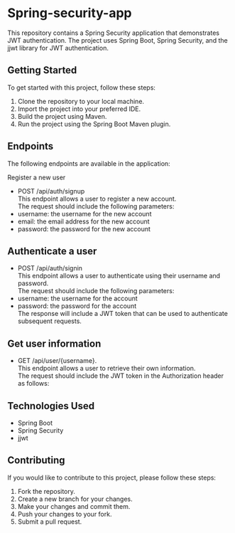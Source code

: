 # Spring-security-app

This repository contains a Spring Security application that demonstrates JWT authentication. The project uses Spring Boot, Spring Security, and the jjwt library for JWT authentication.

## Getting Started
To get started with this project, follow these steps:

1. Clone the repository to your local machine.
2. Import the project into your preferred IDE.
3. Build the project using Maven.
4. Run the project using the Spring Boot Maven plugin.

## Endpoints

The following endpoints are available in the application:

Register a new user
* POST /api/auth/signup<br/>
This endpoint allows a user to register a new account. <br/>
The request should include the following parameters:<br/>
* username: the username for the new account
* email: the email address for the new account
* password: the password for the new account

## Authenticate a user

* POST /api/auth/signin<br/>
This endpoint allows a user to authenticate using their username and password. <br/>
The request should include the following parameters:<br/>
* username: the username for the account
* password: the password for the account<br/>
The response will include a JWT token that can be used to authenticate subsequent requests.

## Get user information

* GET /api/user/{username}.<br/>
This endpoint allows a user to retrieve their own information.<br/>
The request should include the JWT token in the Authorization header as follows:


## Technologies Used
* Spring Boot
* Spring Security
* jjwt

## Contributing

If you would like to contribute to this project, please follow these steps:

1. Fork the repository.
2. Create a new branch for your changes.
3. Make your changes and commit them.
4. Push your changes to your fork.
5. Submit a pull request.
